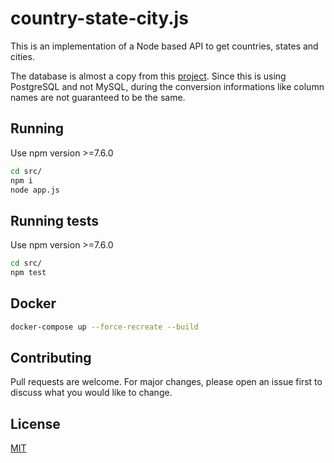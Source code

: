 # country-state-city.js


This is an implementation of a Node based API to get countries, states and cities.

The database is almost a copy from this [project](https://github.com/dr5hn/countries-states-cities-database). Since this is using PostgreSQL and not MySQL, during the conversion informations like column names are not guaranteed to be the same.

## Running

Use npm version >=7.6.0

```bash
cd src/
npm i
node app.js
```

## Running tests

Use npm version >=7.6.0

```bash
cd src/
npm test
```

## Docker
```bash
docker-compose up --force-recreate --build
```

## Contributing
Pull requests are welcome. For major changes, please open an issue first to discuss what you would like to change.

## License
[MIT](https://choosealicense.com/licenses/mit/)